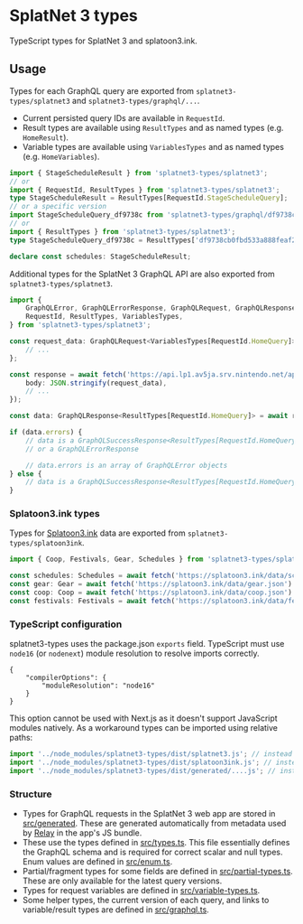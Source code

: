 SplatNet 3 types
===

TypeScript types for SplatNet 3 and splatoon3.ink.

Usage
---

Types for each GraphQL query are exported from `splatnet3-types/splatnet3` and `splatnet3-types/graphql/...`.

- Current persisted query IDs are available in `RequestId`.
- Result types are available using `ResultTypes` and as named types (e.g. `HomeResult`).
- Variable types are available using `VariablesTypes` and as named types (e.g. `HomeVariables`).

```ts
import { StageScheduleResult } from 'splatnet3-types/splatnet3';
// or
import { RequestId, ResultTypes } from 'splatnet3-types/splatnet3';
type StageScheduleResult = ResultTypes[RequestId.StageScheduleQuery];
// or a specific version
import StageScheduleQuery_df9738c from 'splatnet3-types/graphql/df9738cb0fbd533a888feaf21f1e2b14';
// or
import { ResultTypes } from 'splatnet3-types/splatnet3';
type StageScheduleQuery_df9738c = ResultTypes['df9738cb0fbd533a888feaf21f1e2b14'];

declare const schedules: StageScheduleResult;
```

Additional types for the SplatNet 3 GraphQL API are also exported from `splatnet3-types/splatnet3`.

```ts
import {
    GraphQLError, GraphQLErrorResponse, GraphQLRequest, GraphQLResponse, GraphQLSuccessResponse,
    RequestId, ResultTypes, VariablesTypes,
} from 'splatnet3-types/splatnet3';

const request_data: GraphQLRequest<VariablesTypes[RequestId.HomeQuery]> = {
    // ...
};

const response = await fetch('https://api.lp1.av5ja.srv.nintendo.net/api/graphql', {
    body: JSON.stringify(request_data),
    // ...
});

const data: GraphQLResponse<ResultTypes[RequestId.HomeQuery]> = await response.json();

if (data.errors) {
    // data is a GraphQLSuccessResponse<ResultTypes[RequestId.HomeQuery]> with an errors property
    // or a GraphQLErrorResponse

    // data.errors is an array of GraphQLError objects
} else {
    // data is a GraphQLSuccessResponse<ResultTypes[RequestId.HomeQuery]> (without an errors property)
}
```

### Splatoon3.ink types

Types for [Splatoon3.ink](https://github.com/misenhower/splatoon3.ink) data are exported from `splatnet3-types/splatoon3ink`.

```ts
import { Coop, Festivals, Gear, Schedules } from 'splatnet3-types/splatoon3ink';

const schedules: Schedules = await fetch('https://splatoon3.ink/data/schedules.json').then(r => r.json());
const gear: Gear = await fetch('https://splatoon3.ink/data/gear.json').then(r => r.json());
const coop: Coop = await fetch('https://splatoon3.ink/data/coop.json').then(r => r.json());
const festivals: Festivals = await fetch('https://splatoon3.ink/data/festivals.json').then(r => r.json());
```

### TypeScript configuration

splatnet3-types uses the package.json `exports` field. TypeScript must use `node16` (or `nodenext`) module resolution to resolve imports correctly.

```jsonc
{
    "compilerOptions": {
        "moduleResolution": "node16"
    }
}
```

This option cannot be used with Next.js as it doesn't support JavaScript modules natively. As a workaround types can be imported using relative paths:

```ts
import '../node_modules/splatnet3-types/dist/splatnet3.js'; // instead of splatnet3-types/splatnet3
import '../node_modules/splatnet3-types/dist/splatoon3ink.js'; // instead of splatnet3-types/splatoon3ink
import '../node_modules/splatnet3-types/dist/generated/....js'; // instead of splatnet3-types/graphql/...
```

### Structure

- Types for GraphQL requests in the SplatNet 3 web app are stored in [src/generated](src/generated). These are generated automatically from metadata used by [Relay](https://github.com/facebook/relay) in the app's JS bundle.
- These use the types defined in [src/types.ts](src/types.ts). This file essentially defines the GraphQL schema and is required for correct scalar and null types. Enum values are defined in [src/enum.ts](src/enum.ts).
- Partial/fragment types for some fields are defined in [src/partial-types.ts](src/partial-types.ts). These are only available for the latest query versions.
- Types for request variables are defined in [src/variable-types.ts](src/variable-types.ts).
- Some helper types, the current version of each query, and links to variable/result types are defined in [src/graphql.ts](src/graphql.ts).
